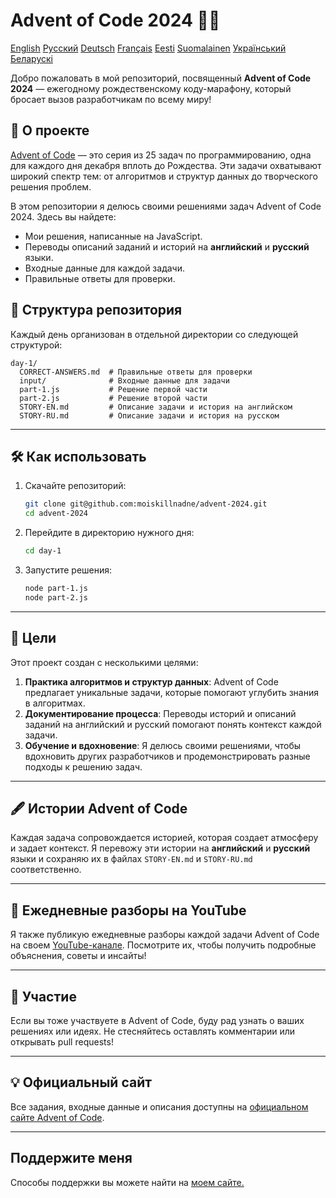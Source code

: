 
# Advent of Code 2024 🎄✨

[English](README.md)
[Русский](README-RU.md)
[Deutsch](README-DE.md)
[Français](README-FR.md)
[Eesti](README-ET.md)
[Suomalainen](README-FI.md)
[Український](README-UA.md)
[Беларускі](README-BY.md)

Добро пожаловать в мой репозиторий, посвященный **Advent of Code 2024** — ежегодному рождественскому коду-марафону, который бросает вызов разработчикам по всему миру!

## 📖 О проекте
[Advent of Code](https://adventofcode.com/) — это серия из 25 задач по программированию, одна для каждого дня декабря вплоть до Рождества. Эти задачи охватывают широкий спектр тем: от алгоритмов и структур данных до творческого решения проблем.

В этом репозитории я делюсь своими решениями задач Advent of Code 2024. Здесь вы найдете:
- Мои решения, написанные на JavaScript.
- Переводы описаний заданий и историй на **английский** и **русский** языки.
- Входные данные для каждой задачи.
- Правильные ответы для проверки.

## 🚀 Структура репозитория
Каждый день организован в отдельной директории со следующей структурой:

```
day-1/
  CORRECT-ANSWERS.md  # Правильные ответы для проверки
  input/              # Входные данные для задачи
  part-1.js           # Решение первой части
  part-2.js           # Решение второй части
  STORY-EN.md         # Описание задачи и история на английском
  STORY-RU.md         # Описание задачи и история на русском
```

---

## 🛠️ Как использовать
1. Скачайте репозиторий:
   ```bash
   git clone git@github.com:moiskillnadne/advent-2024.git
   cd advent-2024
   ```
2. Перейдите в директорию нужного дня:
   ```bash
   cd day-1
   ```
3. Запустите решения:
   ```bash
   node part-1.js
   node part-2.js
   ```

---

## 🌟 Цели
Этот проект создан с несколькими целями:
1. **Практика алгоритмов и структур данных**: Advent of Code предлагает уникальные задачи, которые помогают углубить знания в алгоритмах.
2. **Документирование процесса**: Переводы историй и описаний заданий на английский и русский помогают понять контекст каждой задачи.
3. **Обучение и вдохновение**: Я делюсь своими решениями, чтобы вдохновить других разработчиков и продемонстрировать разные подходы к решению задач.

---

## 🖋️ Истории Advent of Code
Каждая задача сопровождается историей, которая создает атмосферу и задает контекст. Я перевожу эти истории на **английский** и **русский** языки и сохраняю их в файлах `STORY-EN.md` и `STORY-RU.md` соответственно.

---

## 🎥 Ежедневные разборы на YouTube
Я также публикую ежедневные разборы каждой задачи Advent of Code на своем [YouTube-канале](https://www.youtube.com/@viktor.riabkov). Посмотрите их, чтобы получить подробные объяснения, советы и инсайты!

---

## 🤝 Участие
Если вы тоже участвуете в Advent of Code, буду рад узнать о ваших решениях или идеях. Не стесняйтесь оставлять комментарии или открывать pull requests!

---

## 💡 Официальный сайт
Все задания, входные данные и описания доступны на [официальном сайте Advent of Code](https://adventofcode.com/2024).

---

## Поддержите меня
Способы поддержки вы можете найти на [моем сайте.](https://riabkov.com/donate)
